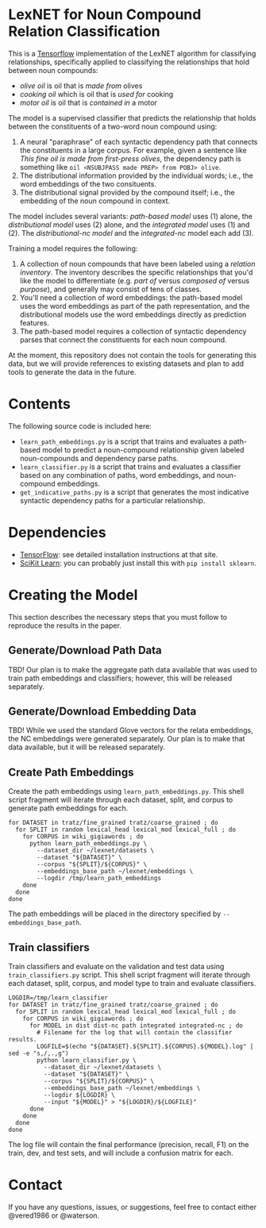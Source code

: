 # LexNET for Noun Compound Relation Classification

This is a [Tensorflow](http://www.tensorflow.org/) implementation of the LexNET
algorithm for classifying relationships, specifically applied to classifying the
relationships that hold between noun compounds:

* *olive oil* is oil that is *made from* olives
* *cooking oil* which is oil that is *used for* cooking
* *motor oil* is oil that is *contained in* a motor

The model is a supervised classifier that predicts the relationship that holds
between the constituents of a two-word noun compound using:

1. A neural "paraphrase" of each syntactic dependency path that connects the
   constituents in a large corpus. For example, given a sentence like *This fine
   oil is made from first-press olives*, the dependency path is something like
   `oil <NSUBJPASS made PREP> from POBJ> olive`.
2. The distributional information provided by the individual words; i.e., the
   word embeddings of the two consituents.
3. The distributional signal provided by the compound itself; i.e., the
   embedding of the noun compound in context.

The model includes several variants: *path-based model* uses (1) alone, the
*distributional model* uses (2) alone, and the *integrated model* uses (1) and
(2).  The *distributional-nc model* and the *integrated-nc* model each add (3).

Training a model requires the following:

1. A collection of noun compounds that have been labeled using a *relation
   inventory*.  The inventory describes the specific relationships that you'd
   like the model to differentiate (e.g. *part of* versus *composed of* versus
   *purpose*), and generally may consist of tens of classes.
2. You'll need a collection of word embeddings: the path-based model uses the
   word embeddings as part of the path representation, and the distributional
   models use the word embeddings directly as prediction features.
3. The path-based model requires a collection of syntactic dependency parses
   that connect the constituents for each noun compound.

At the moment, this repository does not contain the tools for generating this
data, but we will provide references to existing datasets and plan to add tools
to generate the data in the future.

# Contents

The following source code is included here:

* `learn_path_embeddings.py` is a script that trains and evaluates a path-based
  model to predict a noun-compound relationship given labeled noun-compounds and
  dependency parse paths.
* `learn_classifier.py` is a script that trains and evaluates a classifier based
  on any combination of paths, word embeddings, and noun-compound embeddings.
* `get_indicative_paths.py` is a script that generates the most indicative
  syntactic dependency paths for a particular relationship.

# Dependencies

* [TensorFlow](http://www.tensorflow.org/): see detailed installation
  instructions at that site.
* [SciKit Learn](http://scikit-learn.org/): you can probably just install this
  with `pip install sklearn`.

# Creating the Model

This section describes the necessary steps that you must follow to reproduce the
results in the paper.

## Generate/Download Path Data

TBD! Our plan is to make the aggregate path data available that was used to
train path embeddings and classifiers; however, this will be released
separately.

## Generate/Download Embedding Data

TBD! While we used the standard Glove vectors for the relata embeddings, the NC
embeddings were generated separately. Our plan is to make that data available,
but it will be released separately.

## Create Path Embeddings

Create the path embeddings using `learn_path_embeddings.py`.  This shell script
fragment will iterate through each dataset, split, and corpus to generate path
embeddings for each.

    for DATASET in tratz/fine_grained tratz/coarse_grained ; do
      for SPLIT in random lexical_head lexical_mod lexical_full ; do
        for CORPUS in wiki_gigiawords ; do
          python learn_path_embeddings.py \
            --dataset_dir ~/lexnet/datasets \
            --dataset "${DATASET}" \
            --corpus "${SPLIT}/${CORPUS}" \
            --embeddings_base_path ~/lexnet/embeddings \
            --logdir /tmp/learn_path_embeddings
        done
      done
    done

The path embeddings will be placed in the directory specified by
`--embeddings_base_path`.

## Train classifiers

Train classifiers and evaluate on the validation and test data using
`train_classifiers.py` script.  This shell script fragment will iterate through
each dataset, split, corpus, and model type to train and evaluate classifiers.

    LOGDIR=/tmp/learn_classifier
    for DATASET in tratz/fine_grained tratz/coarse_grained ; do
      for SPLIT in random lexical_head lexical_mod lexical_full ; do
        for CORPUS in wiki_gigiawords ; do
          for MODEL in dist dist-nc path integrated integrated-nc ; do
            # Filename for the log that will contain the classifier results.
            LOGFILE=$(echo "${DATASET}.${SPLIT}.${CORPUS}.${MODEL}.log" | sed -e "s,/,.,g")
            python learn_classifier.py \
              --dataset_dir ~/lexnet/datasets \
              --dataset "${DATASET}" \
              --corpus "${SPLIT}/${CORPUS}" \
              --embeddings_base_path ~/lexnet/embeddings \
              --logdir ${LOGDIR} \
              --input "${MODEL}" > "${LOGDIR}/${LOGFILE}"
          done
        done
      done
    done

The log file will contain the final performance (precision, recall, F1) on the
train, dev, and test sets, and will include a confusion matrix for each.

# Contact

If you have any questions, issues, or suggestions, feel free to contact either
@vered1986 or @waterson.
